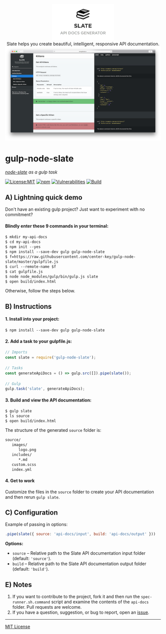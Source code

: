 <p align=center>
   <img src=https://raw.githubusercontent.com/lord/img/master/logo-slate.png width=200 alt=logo><br>
   Slate helps you create beautiful, intelligent, responsive API documentation.<br>
   <img src=https://raw.githubusercontent.com/lord/img/master/screenshot-slate.png width=700 alt=screenshot>
</p>

# gulp-node-slate
*[node-slate](https://github.com/center-key/node-slate) as a gulp task*

[![License:MIT](https://img.shields.io/badge/License-MIT-blue.svg)](https://github.com/center-key/gulp-node-slate/blob/master/LICENSE.txt)
[![npm](https://img.shields.io/npm/v/gulp-node-slate.svg)](https://www.npmjs.com/package/gulp-node-slate)
[![Vulnerabilities](https://snyk.io/test/github/center-key/gulp-node-slate/badge.svg)](https://snyk.io/test/github/center-key/gulp-node-slate)
[![Build](https://travis-ci.org/center-key/gulp-node-slate.svg)](https://travis-ci.org/center-key/gulp-node-slate)

## A) Lightning quick demo
Don't have an existing gulp project?  Just want to experiment with no commitment?
#### Blindly enter these 9 commands in your terminal:
```shell
$ mkdir my-api-docs
$ cd my-api-docs
$ npm init --yes
$ npm install --save-dev gulp gulp-node-slate
$ f=https://raw.githubusercontent.com/center-key/gulp-node-slate/master/gulpfile.js
$ curl --remote-name $f
$ cat gulpfile.js
$ node node_modules/gulp/bin/gulp.js slate
$ open build/index.html
```
<!--
mkdir my-api-docs
cd my-api-docs
npm init --yes
npm install --save-dev gulp gulp-node-slate
f=https://raw.githubusercontent.com/center-key/gulp-node-slate/master/gulpfile.js
curl --remote-name $f
cat gulpfile.js
node node_modules/gulp/bin/gulp.js slate
open build/index.html
-->
Otherwise, follow the steps below.

## B) Instructions
#### 1. Install into your project:
```shell
$ npm install --save-dev gulp gulp-node-slate
```
#### 2. Add a task to your **gulpfile.js**:
```javascript
// Imports
const slate = require('gulp-node-slate');

// Tasks
const generateApiDocs = () => gulp.src([]).pipe(slate());

// Gulp
gulp.task('slate', generateApiDocs);
```
#### 3. Build and view the API documentation:
```shell
$ gulp slate
$ ls source
$ open build/index.html
```
The structure of the generated `source` folder is:
```
source/
   images/
      logo.png
   includes/
      *.md
   custom.scss
   index.yml
```
#### 4. Get to work
Customize the files in the `source` folder to create your API documentation
and then rerun `gulp slate`.

## C) Configuration
Example of passing in options:
```javascript
.pipe(slate({ source: 'api-docs/input', build: 'api-docs/output' }))
```
**Options:**
* `source` &ndash; Relative path to the Slate API documentation input folder (default: `'source'`).
* `build` &ndash; Relative path to the Slate API documentation output folder (default: `'build'`).

## E) Notes
1. If you want to contribute to the project, fork it and then run the `spec-runner.sh.command`
script and examine the contents of the `api-docs` folder.  Pull requests are welcome.
1. If you have a question, suggestion, or bug to report, open an
[issue](https://github.com/center-key/gulp-node-slate/issues).

---
[MIT License](LICENSE.txt)
